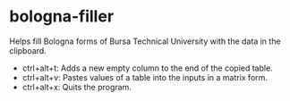 # bologna-filler
Helps fill Bologna forms of Bursa Technical University with the data in the clipboard.

* ctrl+alt+t: Adds a new empty column to the end of the copied table.
* ctrl+alt+v: Pastes values of a table into the inputs in a matrix form.
* ctrl+alt+x: Quits the program.
